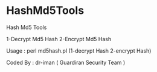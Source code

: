 # HashMd5Tools
Hash Md5 Tools

1-Decrypt Md5 Hash
2-Encrypt Md5 Hash

Usage : perl md5hash.pl (1-decrypt Hash 2-encrypt Hash)

Coded By : dr-iman ( Guardiran Security Team )
